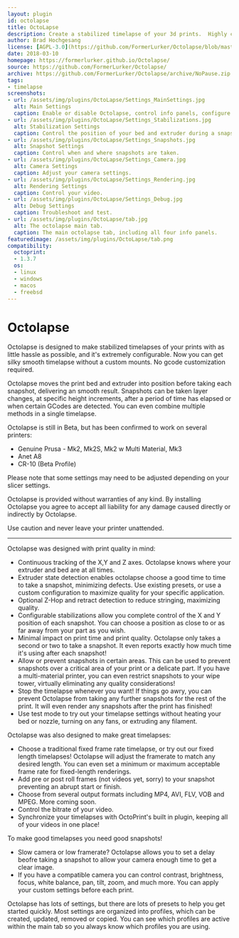 ```yaml
---
layout: plugin
id: octolapse
title: OctoLapse
description: Create a stabilized timelapse of your 3d prints.  Highly customizable, loads of presets, lots of fun.
author: Brad Hochgesang
license: [AGPL-3.0](https://github.com/FormerLurker/Octolapse/blob/master/LICENSE)
date: 2018-03-10
homepage: https://formerlurker.github.io/Octolapse/
source: https://github.com/FormerLurker/Octolapse/
archive: https://github.com/FormerLurker/Octolapse/archive/NoPause.zip
tags:
- timelapse
screenshots:
- url: /assets/img/plugins/OctoLapse/Settings_MainSettings.jpg
  alt: Main Settings
  caption: Enable or disable Octolapse, control info panels, configure the timelapse preview.
- url: /assets/img/plugins/OctoLapse/Settings_Stabilizations.jpg
  alt: Stabilization Settings
  caption: Control the position of your bed and extruder during a snapshot.
- url: /assets/img/plugins/OctoLapse/Settings_Snapshots.jpg
  alt: Snapshot Settings
  caption: Control when and where snapshots are taken.
- url: /assets/img/plugins/OctoLapse/Settings_Camera.jpg
  alt: Camera Settings
  caption: Adjust your camera settings.
- url: /assets/img/plugins/OctoLapse/Settings_Rendering.jpg
  alt: Rendering Settings
  caption: Control your video.
- url: /assets/img/plugins/OctoLapse/Settings_Debug.jpg
  alt: Debug Settings
  caption: Troubleshoot and test.
- url: /assets/img/plugins/OctoLapse/tab.jpg
  alt: The octolapse main tab.
  caption: The main octolapse tab, including all four info panels.
featuredimage: /assets/img/plugins/OctoLapse/tab.png
compatibility:
  octoprint:
  - 1.3.7
  os:
  - linux
  - windows
  - macos
  - freebsd
---
```


# Octolapse
Octolapse is designed to make stabilized timelapses of your prints with as little hassle as possible, and it's extremely configurable.  Now you can get silky smooth timelapse without a custom mounts.  No gcode customization required.

Octolapse moves the print bed and extruder into position before taking each snapshot, delivering an smooth result.  Snapshots can be taken layer changes, at specific height increments, after a period of time has elapsed or when certain GCodes are detected.  You can even combine multiple methods in a single timelapse.

Octolapse is still in Beta, but has been confirmed to work on several printers:

*  Genuine Prusa - Mk2, Mk2S, Mk2 w Multi Material, Mk3
*  Anet A8
*  CR-10 (Beta Profile)

Please note that some settings may need to be adjusted depending on your slicer settings.   

Octolapse is provided without warranties of any kind.  By installing Octolapse you agree to accept all liability for any damage caused directly or indirectly by Octolapse.  

Use caution and never leave your printer unattended.

---
Octolapse was designed with print quality in mind:

* Continuous tracking of the X,Y and Z axes.  Octolapse knows where your extruder and bed are at all times.
* Extruder state detection enables octolapse choose a good time to time to take a snapshot, minimizing defects.  Use existing presets, or use a custom configuration to maximize quality for your specific application.
* Optional Z-Hop and retract detection to reduce stringing, maximizing quality.
* Configurable stabilizations allow you complete control of the X and Y position of each snapshot.  You can choose a position as close to or as far away from your part as you wish.
* Minimal impact on print time and print quality.  Octolapse only takes a second or two to take a snapshot.  It even reports exactly how much time it's using after each snapshot!
* Allow or prevent snapshots in certain areas.  This can be used to prevent snapshots over a critical area of your print or a delicate part.  If you have a multi-material printer, you can even restrict snapshots to your wipe tower, virtually eliminating any quality considerations!
* Stop the timelapse whenever you want!  If things go awry, you can prevent Octolapse from taking any further snapshots for the rest of the print.  It will even render any snapshots after the print has finished!
* Use test mode to try out your timelapse settings without heating your bed or nozzle, turning on any fans, or extruding any filament. 

Octolapse was also designed to make great timelapses:

* Choose a traditional fixed frame rate timelapse, or try out our fixed length timelapses!  Octolapse will adjust the framerate to match any desired length.  You can even set a minimum or maximum acceptable frame rate for fixed-length renderings.
* Add pre or post roll frames (not videos yet, sorry) to your snapshot preventing an abrupt start or finish.
* Choose from several output formats including MP4, AVI, FLV, VOB and MPEG.  More coming soon.
* Control the bitrate of your video.
* Synchronize your timelapses with OctoPrint's built in plugin, keeping all of your videos in one place!

To make good timelapses you need good snapshots!

* Slow camera or low framerate?  Octolapse allows you to set a delay beofre taking a snapshot to allow your camera enough time to get a clear image.
* If you have a compatible camera you can control contrast, brightness, focus, white balance, pan, tilt, zoom, and much more.  You can apply your custom settings before each print.

Octolapse has lots of settings, but there are lots of presets to help you get started quickly.  Most settings are organized into profiles, which can be created, updated, removed or copied.  You can see which profiles are active within the main tab so you always know which profiles you are using.
